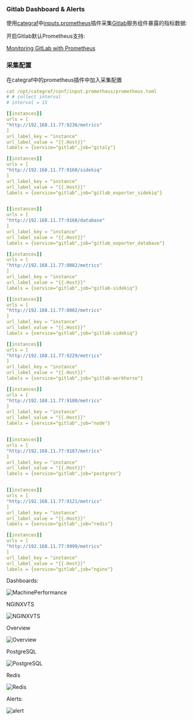 ### Gitlab Dashboard & Alerts
使用[categraf](https://github.com/flashcatcloud/categraf)中[inputs.prometheus](https://github.com/flashcatcloud/categraf/tree/main/inputs/prometheus)插件采集[Gitlab](https://docs.gitlab.com/)服务组件暴露的指标数据:

开启Gitlab默认Prometheus支持:

[Monitoring GitLab with Prometheus](https://docs.gitlab.com/ee/administration/monitoring/prometheus/)

### 采集配置
在categraf中的prometheus插件中加入采集配置
```yaml
cat /opt/categraf/conf/input.prometheus/prometheus.toml
# # collect interval
# interval = 15

[[instances]]
urls = [
"http://192.168.11.77:9236/metrics"
]
url_label_key = "instance"
url_label_value = "{{.Host}}"
labels = {service="gitlab",job="gitaly"}

[[instances]]
urls = [
"http://192.168.11.77:9168/sidekiq"
]
url_label_key = "instance"
url_label_value = "{{.Host}}"
labels = {service="gitlab",job="gitlab_exporter_sidekiq"}


[[instances]]
urls = [
"http://192.168.11.77:9168/database"
]
url_label_key = "instance"
url_label_value = "{{.Host}}"
labels = {service="gitlab",job="gitlab_exporter_database"}

[[instances]]
urls = [
"http://192.168.11.77:8082/metrics"
]
url_label_key = "instance"
url_label_value = "{{.Host}}"
labels = {service="gitlab",job="gitlab-sidekiq"}

[[instances]]
urls = [
"http://192.168.11.77:8082/metrics"
]
url_label_key = "instance"
url_label_value = "{{.Host}}"
labels = {service="gitlab",job="gitlab-sidekiq"}

[[instances]]
urls = [
"http://192.168.11.77:9229/metrics"
]
url_label_key = "instance"
url_label_value = "{{.Host}}"
labels = {service="gitlab",job="gitlab-workhorse"}

[[instances]]
urls = [
"http://192.168.11.77:9100/metrics"
]
url_label_key = "instance"
url_label_value = "{{.Host}}"
labels = {service="gitlab",job="node"}


[[instances]]
urls = [
"http://192.168.11.77:9187/metrics"
]
url_label_key = "instance"
url_label_value = "{{.Host}}"
labels = {service="gitlab",job="postgres"}


[[instances]]
urls = [
"http://192.168.11.77:9121/metrics"
]
url_label_key = "instance"
url_label_value = "{{.Host}}"
labels = {service="gitlab",job="redis"}

[[instances]]
urls = [
"http://192.168.11.77:9999/metrics"
]
url_label_key = "instance"
url_label_value = "{{.Host}}"
labels = {service="gitlab",job="nginx"}
```


Dashboards:

![MachinePerformance](http://download.flashcat.cloud/uPic/MachinePerformance.png)

NGINXVTS

![NGINXVTS](http://download.flashcat.cloud/uPic/NGINXVTS.png)

Overview

![Overview](http://download.flashcat.cloud/uPic/Overview.png)

PostgreSQL

![PostgreSQL](http://download.flashcat.cloud/uPic/PostgreSQL.png)

Redis

![Redis](http://download.flashcat.cloud/uPic/Redis.png)


Alerts:

![alert](http://download.flashcat.cloud/uPic/alerts.png)